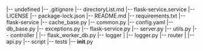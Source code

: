 |-- undefined
    |-- .gitignore
    |-- directoryList.md
    |-- flask-service.service
    |-- LICENSE
    |-- package-lock.json
    |-- README.md
    |-- requirements.txt
    |-- flask-service
        |-- cache_base.py
        |-- common.py
        |-- config.yaml
        |-- db_base.py
        |-- exceptions.py
        |-- flask-service.py
        |-- server.py
        |-- utils.py
        |-- controller
        |   |-- flask_worker_db.py
        |-- logger
        |   |-- logger.py
        |-- router
        |   |-- api.py
        |-- script
        |-- tests
            |-- __init__.py
